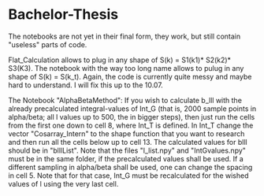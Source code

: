 # Bachelor-Thesis

The notebooks are not yet in their final form, they work, but still contain "useless" parts of code. 

Flat_Calculation allows to plug in any shape of S(k) = S1(k1)* S2(k2)* S3(K3). 
The notebook with the way too long name allows to pulug in any shape of S(k) = S(k_t). 
Again, the code is currently quite messy and maybe hard to understand. I will fix this up to the 10.07.


The Notebook "AlphaBetaMethod":
If you wish to calculate b_lll with the already precalculated integral-values of Int_G (that is, 2000 sample points in alpha/beta; all l values up to 500, the in bigger steps), then just run the cells from the first one down to cell 8, where Int_T is defined. In Int_T change the vector "Cosarray_Intern" to the shape function that you want to research and then run all the cells below up to cell 13. The calculated values for blll should be in "blllList". Note that the files "l_list.npy" and "IntGvalues.npy" must be in the same folder, if the precalculated values shall be used. If a different sampling in alpha/beta shall be used, one can change the spacing in cell 5. Note that for that case, Int_G must be recalculated for the wished values of l using the very last cell.




